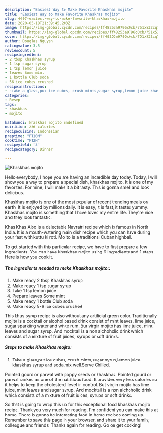 ```yaml
---
description: "Easiest Way to Make Favorite Khaskhas mojito"
title: "Easiest Way to Make Favorite Khaskhas mojito"
slug: 4497-easiest-way-to-make-favorite-khaskhas-mojito
date: 2020-05-18T21:09:45.203Z
image: https://img-global.cpcdn.com/recipes/ff48253a9796c0cb/751x532cq70/khaskhas-mojito-recipe-main-photo.jpg
thumbnail: https://img-global.cpcdn.com/recipes/ff48253a9796c0cb/751x532cq70/khaskhas-mojito-recipe-main-photo.jpg
cover: https://img-global.cpcdn.com/recipes/ff48253a9796c0cb/751x532cq70/khaskhas-mojito-recipe-main-photo.jpg
author: Douglas Nguyen
ratingvalue: 3.5
reviewcount: 5
recipeingredient:
- 2 tbsp Khaskhas syrup
- 1 tsp sugar syrup
- 1 tsp lemon juice
- leaves Some mint
- 1 bottle Club soda
- 56 ice cubes crushed
recipeinstructions:
- "Take a glass,put ice cubes, crush mints,sugar syrup,lemon juice khaskhas syrup and soda.mix well.Serve Chilled."
categories:
- Resep
tags:
- khaskhas
- mojito

katakunci: khaskhas mojito undefined
nutrition: 256 calories
recipecuisine: Indonesian
preptime: "PT10M"
cooktime: "PT2H"
recipeyield: "3"
recipecategory: Dinner

---
```



![Khaskhas mojito](https://img-global.cpcdn.com/recipes/ff48253a9796c0cb/751x532cq70/khaskhas-mojito-recipe-main-photo.jpg)

Hello everybody, I hope you are having an incredible day today. Today, I will show you a way to prepare a special dish, khaskhas mojito. It is one of my favorites. For mine, I will make it a bit tasty. This is gonna smell and look delicious.

Khaskhas mojito is one of the most popular of recent trending meals on earth. It is enjoyed by millions daily. It is easy, it is fast, it tastes yummy. Khaskhas mojito is something that I have loved my entire life. They're nice and they look fantastic.

Khas Khas Aloo is a delectable Navratri recipe which is famous in North India. It is a mouth-watering main dish recipe which you can have during your fast with kuttu ki roti. Mojito is a traditional Cuban highball.


To get started with this particular recipe, we have to first prepare a few ingredients. You can have khaskhas mojito using 6 ingredients and 1 steps. Here is how you cook it.

##### The ingredients needed to make Khaskhas mojito::

1. Make ready 2 tbsp Khaskhas syrup
1. Make ready 1 tsp sugar syrup
1. Take 1 tsp lemon juice
1. Prepare leaves Some mint
1. Make ready 1 bottle Club soda
1. Make ready 5-6 ice cubes crushed


This khus syrup recipe is also without any artificial green color. Traditionally mojito is a cocktail or alcohol based drink consist of mint leaves, lime juice, sugar sparkling water and white rum. But virgin mojito has lime juice, mint leaves and sugar syrup. And mocktail is a non alchoholic drink which consists of a mixture of fruit juices, syrups or soft drinks. 

##### Steps to make Khaskhas mojito:

1. Take a glass,put ice cubes, crush mints,sugar syrup,lemon juice khaskhas syrup and soda.mix well.Serve Chilled.


Pointed gourd or parwal with poppy seeds or khaskhas. Pointed gourd or parwal ranked as one of the nutritious food. It provides very less calories so it helps to keep the cholesterol level in control. But virgin mojito has lime juice, mint leaves and sugar syrup. And mocktail is a non alchoholic drink which consists of a mixture of fruit juices, syrups or soft drinks. 

So that is going to wrap this up for this exceptional food khaskhas mojito recipe. Thank you very much for reading. I'm confident you can make this at home. There is gonna be interesting food in home recipes coming up. Remember to save this page in your browser, and share it to your family, colleague and friends. Thanks again for reading. Go on get cooking!
